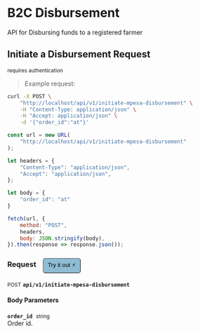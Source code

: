 # B2C Disbursement

API for Disbursing funds to a registered farmer

## Initiate a Disbursement Request

<small class="badge badge-darkred">requires authentication</small>



> Example request:

```bash
curl -X POST \
    "http://localhost/api/v1/initiate-mpesa-disbursement" \
    -H "Content-Type: application/json" \
    -H "Accept: application/json" \
    -d '{"order_id":"at"}'

```

```javascript
const url = new URL(
    "http://localhost/api/v1/initiate-mpesa-disbursement"
);

let headers = {
    "Content-Type": "application/json",
    "Accept": "application/json",
};

let body = {
    "order_id": "at"
}

fetch(url, {
    method: "POST",
    headers,
    body: JSON.stringify(body),
}).then(response => response.json());
```


<div id="execution-results-POSTapi-v1-initiate-mpesa-disbursement" hidden>
    <blockquote>Received response<span id="execution-response-status-POSTapi-v1-initiate-mpesa-disbursement"></span>:</blockquote>
    <pre class="json"><code id="execution-response-content-POSTapi-v1-initiate-mpesa-disbursement"></code></pre>
</div>
<div id="execution-error-POSTapi-v1-initiate-mpesa-disbursement" hidden>
    <blockquote>Request failed with error:</blockquote>
    <pre><code id="execution-error-message-POSTapi-v1-initiate-mpesa-disbursement"></code></pre>
</div>
<form id="form-POSTapi-v1-initiate-mpesa-disbursement" data-method="POST" data-path="api/v1/initiate-mpesa-disbursement" data-authed="1" data-hasfiles="0" data-headers='{"Content-Type":"application\/json","Accept":"application\/json"}' onsubmit="event.preventDefault(); executeTryOut('POSTapi-v1-initiate-mpesa-disbursement', this);">
<h3>
    Request&nbsp;&nbsp;&nbsp;
        <button type="button" style="background-color: #8fbcd4; padding: 5px 10px; border-radius: 5px; border-width: thin;" id="btn-tryout-POSTapi-v1-initiate-mpesa-disbursement" onclick="tryItOut('POSTapi-v1-initiate-mpesa-disbursement');">Try it out ⚡</button>
    <button type="button" style="background-color: #c97a7e; padding: 5px 10px; border-radius: 5px; border-width: thin;" id="btn-canceltryout-POSTapi-v1-initiate-mpesa-disbursement" onclick="cancelTryOut('POSTapi-v1-initiate-mpesa-disbursement');" hidden>Cancel</button>&nbsp;&nbsp;
    <button type="submit" style="background-color: #6ac174; padding: 5px 10px; border-radius: 5px; border-width: thin;" id="btn-executetryout-POSTapi-v1-initiate-mpesa-disbursement" hidden>Send Request 💥</button>
    </h3>
<p>
<small class="badge badge-black">POST</small>
 <b><code>api/v1/initiate-mpesa-disbursement</code></b>
</p>
<p>
<label id="auth-POSTapi-v1-initiate-mpesa-disbursement" hidden>Authorization header: <b><code>Bearer </code></b><input type="text" name="Authorization" data-prefix="Bearer " data-endpoint="POSTapi-v1-initiate-mpesa-disbursement" data-component="header"></label>
</p>
<h4 class="fancy-heading-panel"><b>Body Parameters</b></h4>
<p>
<b><code>order_id</code></b>&nbsp;&nbsp;<small>string</small>  &nbsp;
<input type="text" name="order_id" data-endpoint="POSTapi-v1-initiate-mpesa-disbursement" data-component="body" required  hidden>
<br>
Order id.
</p>

</form>



